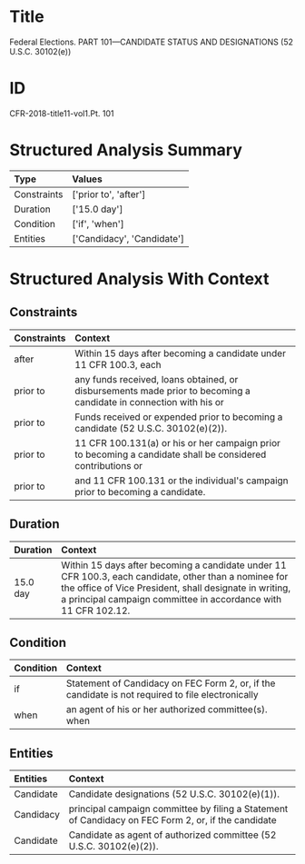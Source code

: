 # Title

 Federal Elections. PART 101—CANDIDATE STATUS AND DESIGNATIONS (52 U.S.C. 30102(e))


# ID

 CFR-2018-title11-vol1.Pt. 101


# Structured Analysis Summary

| Type        | Values                     |
|:------------|:---------------------------|
| Constraints | ['prior to', 'after']      |
| Duration    | ['15.0 day']               |
| Condition   | ['if', 'when']             |
| Entities    | ['Candidacy', 'Candidate'] |


# Structured Analysis With Context

 


## Constraints

| Constraints   | Context                                                                                                           |
|:--------------|:------------------------------------------------------------------------------------------------------------------|
| after         | Within 15 days  after becoming a candidate under 11 CFR 100.3, each                                               |
| prior to      | any funds received, loans obtained, or disbursements made prior to becoming a candidate in connection with his or |
| prior to      | Funds received or expended  prior to  becoming a candidate (52 U.S.C. 30102(e)(2)).                               |
| prior to      | 11 CFR 100.131(a) or his or her campaign prior to becoming a candidate shall be considered contributions or       |
| prior to      | and 11 CFR 100.131 or the individual's campaign prior to  becoming a candidate.                                   |


## Duration

| Duration   | Context                                                                                                                                                                                                                           |
|:-----------|:----------------------------------------------------------------------------------------------------------------------------------------------------------------------------------------------------------------------------------|
| 15.0 day   | Within 15 days after becoming a candidate under 11 CFR 100.3, each candidate, other than a nominee for the office of Vice President, shall designate in writing, a principal campaign committee in accordance with 11 CFR 102.12. |


## Condition

| Condition   | Context                                                                                           |
|:------------|:--------------------------------------------------------------------------------------------------|
| if          | Statement of Candidacy on FEC Form 2, or, if the candidate is not required to file electronically |
| when        | an agent of his or her authorized committee(s). when                                              |


## Entities

| Entities   | Context                                                                                             |
|:-----------|:----------------------------------------------------------------------------------------------------|
| Candidate  | Candidate  designations (52 U.S.C. 30102(e)(1)).                                                    |
| Candidacy  | principal campaign committee by filing a Statement of Candidacy on FEC Form 2, or, if the candidate |
| Candidate  | Candidate  as agent of authorized committee (52 U.S.C. 30102(e)(2)).                                |


